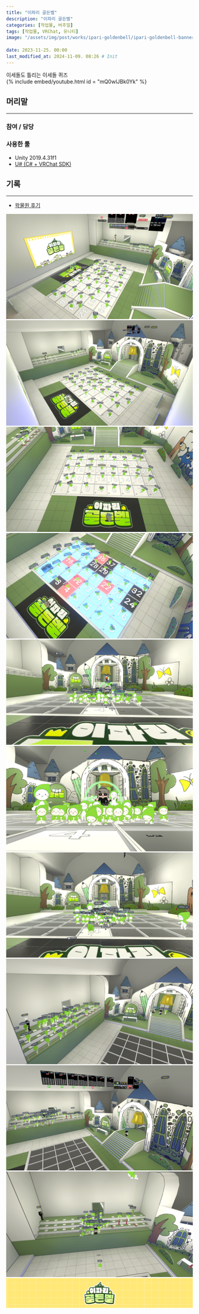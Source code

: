 ```yaml
---
title: "이파리 골든벨"
description: "이파리 골든벨"
categories: [작업물, 버추얼]
tags: [작업물, VRChat, 유니티]
image: "/assets/img/post/works/ipari-goldenbell/ipari-goldenbell-banner.png"

date: 2023-11-25. 00:00
last_modified_at: 2024-11-09. 08:26 # Init
---
```


이세돌도 틀리는 이세돌 퀴즈  
{% include embed/youtube.html id = "mQ0wlJBk0Yk" %}

## 머리말

---

### 참여 / 담당

### 사용한 툴

- Unity 2019.4.31f1
- [U# (C# + VRChat SDK)](https://udonsharp.docs.vrchat.com/)

## 기록

---

- [왁물원 후기](https://cafe.naver.com/steamindiegame/13792779)

![231117-224028](/assets/img/post/works/ipari-goldenbell/231117-224028.png)
![231117-224359](/assets/img/post/works/ipari-goldenbell/231117-224359.png)
![231117-224559](/assets/img/post/works/ipari-goldenbell/231117-224559.png)
![231117-230036](/assets/img/post/works/ipari-goldenbell/231117-230036.png)
![231117-234306](/assets/img/post/works/ipari-goldenbell/231117-234306.png)
![231117-234321](/assets/img/post/works/ipari-goldenbell/231117-234321.png)
![231117-234342](/assets/img/post/works/ipari-goldenbell/231117-234342.png)
![231125-191855](/assets/img/post/works/ipari-goldenbell/231125-191855.png)
![231125-193329](/assets/img/post/works/ipari-goldenbell/231125-193329.png)
![231125-193449](/assets/img/post/works/ipari-goldenbell/231125-193449.png)
![ipari-goldenbell-banner](/assets/img/post/works/ipari-goldenbell/ipari-goldenbell-banner.png)

